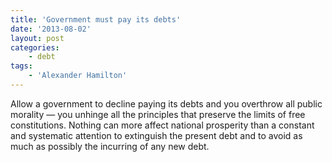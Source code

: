 ```yaml
---
title: 'Government must pay its debts'
date: '2013-08-02'
layout: post
categories:
    - debt
tags:
    - 'Alexander Hamilton'
---
```


Allow a government to decline paying its debts and you overthrow all public morality — you unhinge all the principles that preserve the limits of free constitutions. Nothing can more affect national prosperity than a constant and systematic attention to extinguish the present debt and to avoid as much as possibly the incurring of any new debt.